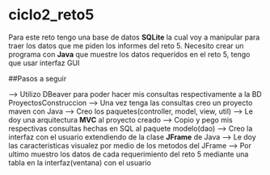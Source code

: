 # ciclo2_reto5

Para este reto tengo una base de datos **SQLite** la cual voy a manipular para traer los datos que me piden los informes del reto 5.
Necesito crear un programa con **Java** que muestre los datos requeridos en el reto 5, tengo que usar interfaz GUI 

##Pasos a seguir

--> Utilizo DBeaver para poder hacer mis consultas respectivamente a la BD ProyectosConstruccion
--> Una vez tenga las consultas creo un proyecto maven con Java
--> Creo los paquetes(controller, model, view, util)
--> Le doy una arquitectura **MVC** al proyecto creado
--> Copio y pego mis respectivas consultas hechas en SQL al paquete modelo(dao)
--> Creo la interfaz con el usuario extendiendo de la clase **JFrame** de Java
--> Le doy las caracteristicas visualez por medio de los metodos del JFrame
--> Por ultimo muestro los datos de cada requerimiento del reto 5
    mediante una tabla en la interfaz(ventana) con el usuario
